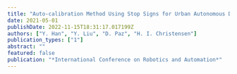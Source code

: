 ```yaml
---
title: "Auto-calibration Method Using Stop Signs for Urban Autonomous Driving Applications"
date: 2021-05-01
publishDate: 2022-11-15T18:31:17.017199Z
authors: ["Y. Han", "Y. Liu", "D. Paz", "H. I. Christensen"]
publication_types: ["1"]
abstract: ""
featured: false
publication: "*International Conference on Robotics and Automation*"
---
```


